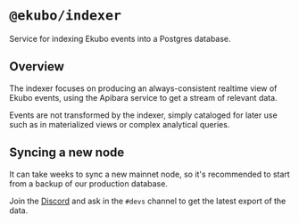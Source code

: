 # `@ekubo/indexer`

Service for indexing Ekubo events into a Postgres database.

## Overview

The indexer focuses on producing an always-consistent realtime view of Ekubo events, using the Apibara service to get a stream of relevant data.

Events are not transformed by the indexer, simply cataloged for later use such as in materialized views or complex analytical queries.

## Syncing a new node

It can take weeks to sync a new mainnet node, so it's recommended to start from a backup of our production database.

Join the [Discord](https://discord.ekubo.org) and ask in the `#devs` channel to get the latest export of the data.